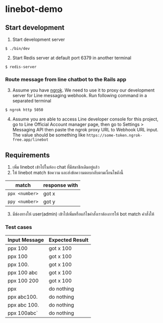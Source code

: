 # linebot-demo

## Start development
1. Start development server
```
$ ./bin/dev
```

2. Start Redis server at default port 6379 in another terminal
```
$ redis-server
```

### Route message from line chatbot to the Rails app
3. Assume you have [ngrok](https://ngrok.com/). We need to use it to proxy our development server for Line messaging webhook. Run following command in a separated terminal
```
$ ngrok http 5050
```

4. Assume you are able to access Line developer console for this project, go to Line Official Account manager page, then go to Settings > Messaging API then paste the ngrok proxy URL to  Webhook URL input. The value should be something like `https://some-token.ngrok-free.app/linebot` 


## Requirements
1. เพิ่ม linebot เข้าไปในห้อง chat ที่มีสมาชิกเดิมอยู่แล้ว
2. ให้ linebot match ข้อความ และส่งข้อความตอบกลับตามเงื่อนไขดังนี้

| match | response with |
| ---- | ---- |
| `ppx <number>` | got x <number> |
| `ppy <number>` | got y <number> |

3. มีช่องทางให้ user(admin) เข้าไปเพิ่มหรือแก้ไขคำสั่งเราต้องการให้ bot match คำสั่งให้

### Test cases
| Input Message | Expected Result |
| ---- | ---- |
| ppx 100     | got x 100 |
| ppx  100    | got x 100 |
| ppx 100.    | got x 100 |
| ppx 100 abc | got x 100 |
| ppx 100 200 | got x 100 |
| ppx          | do nothing |
| ppx abc100.  | do nothing |
| ppx abc 100. | do nothing |
| ppx 100abc`  | do nothing |
